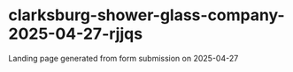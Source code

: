 # clarksburg-shower-glass-company-2025-04-27-rjjqs
Landing page generated from form submission on 2025-04-27

